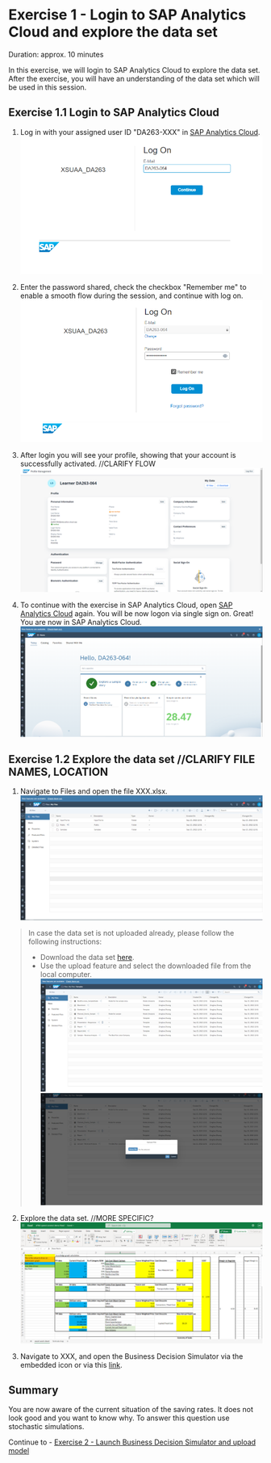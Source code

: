 # Exercise 1 - Login to SAP Analytics Cloud and explore the data set

Duration: approx. 10 minutes

In this exercise, we will login to SAP Analytics Cloud to explore the data set.
After the exercise, you will have an understanding of the data set which will be used in this session.

## Exercise 1.1 Login to SAP Analytics Cloud
1. Log in with your assigned user ID "DA263-XXX" in [SAP Analytics Cloud](https://tdcteched1.accounts.ondemand.com/saml2/idp/sso/tdcteched1.accounts.ondemand.com).
![](/exercises/ex1/images/ex1_1_1.png)

2. Enter the password shared, check the checkbox "Remember me" to enable a smooth flow during the session, and continue with log on.
![](/exercises/ex1/images/ex1_1_2.png)

3. After login you will see your profile, showing that your account is successfully activated. //CLARIFY FLOW
![](/exercises/ex1/images/ex1_1_4.png)



4. To continue with the exercise in SAP Analytics Cloud, open [SAP Analytics Cloud](https://tdcteched1.accounts.ondemand.com/saml2/idp/sso/tdcteched1.accounts.ondemand.com) again. You will be now logon via single sign on. Great! You are now in SAP Analytics Cloud.
![](/exercises/ex1/images/ex1_1_3.png)


## Exercise 1.2 Explore the data set //CLARIFY FILE NAMES, LOCATION


1. Navigate to Files and open the file XXX.xlsx. 
![](/exercises/ex1/images/ex1_2_1.png)

>In case the data set is not uploaded already, please follow the following instructions:
>- Download the data set [here](data\PLACEHOLDER_data.xlsx).
>- Use the upload feature and select the downloaded file from the local computer.
![](/exercises/ex1/images/ex1_2_3.png)
![](/exercises/ex1/images/ex1_2_4.png)


2. Explore the data set. //MORE SPECIFIC?
![](/exercises/ex1/images/ex1_2_2.png)

3. Navigate to XXX, and open the Business Decision Simulator via the embedded icon or via this [link](https://budesi-techedsac-da263.cfapps.eu12.hana.ondemand.com/).

## Summary

You are now aware of the current situation of the saving rates. It does not look good and you want to know why. To answer this question use stochastic simulations.

Continue to - [Exercise 2 - Launch Business Decision Simulator and upload model](../ex2/README.md)


